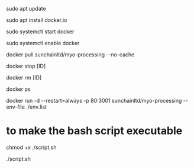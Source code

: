 sudo apt update

sudo apt install docker.io

sudo systemctl start docker

sudo systemctl enable docker

docker pull sunchainltd/myo-processing --no-cache

docker stop [ID]

docker rm [ID]

docker ps

docker run -d --restart=always -p 80:3001 sunchainltd/myo-processing --env-file ./env.list

# to make the bash script executable

chmod +x ./script.sh

./script.sh
